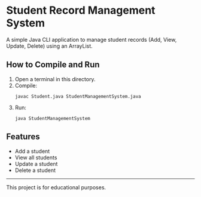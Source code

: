 # Student Record Management System

A simple Java CLI application to manage student records (Add, View, Update, Delete) using an ArrayList.

## How to Compile and Run

1. Open a terminal in this directory.
2. Compile:
   ```
   javac Student.java StudentManagementSystem.java
   ```
3. Run:
   ```
   java StudentManagementSystem
   ```

## Features
- Add a student
- View all students
- Update a student
- Delete a student

---

This project is for educational purposes.

